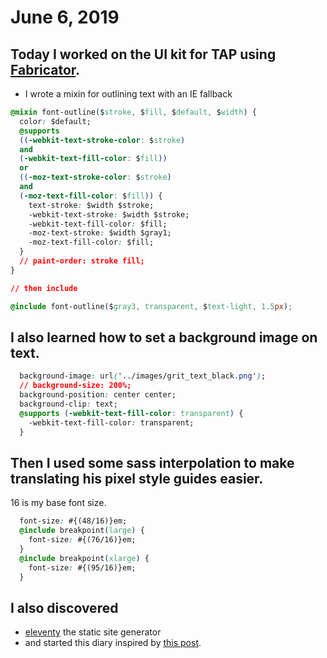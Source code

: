 # June 6, 2019

## Today I worked on the UI kit for TAP using [Fabricator](http://fbrctr.github.io/).
- I wrote a mixin for outlining text with an IE fallback

```css
@mixin font-outline($stroke, $fill, $default, $width) {
  color: $default;
  @supports 
  ((-webkit-text-stroke-color: $stroke)
  and
  (-webkit-text-fill-color: $fill))
  or
  ((-moz-text-stroke-color: $stroke)
  and
  (-moz-text-fill-color: $fill)) {
    text-stroke: $width $stroke;
    -webkit-text-stroke: $width $stroke;
    -webkit-text-fill-color: $fill;
    -moz-text-stroke: $width $gray1;
    -moz-text-fill-color: $fill;
  }
  // paint-order: stroke fill;
}

// then include 

@include font-outline($gray3, transparent, $text-light, 1.5px);
```

## I also learned how to set a background image on text.

```css
  background-image: url('../images/grit_text_black.png');
  // background-size: 200%;
  background-position: center center;
  background-clip: text;
  @supports (-webkit-text-fill-color: transparent) {
    -webkit-text-fill-color: transparent;
  }
```

## Then I used some sass interpolation to make translating his pixel style guides easier. 

16 is my base font size. 

```css
  font-size: #{(48/16)}em;
  @include breakpoint(large) {
    font-size: #{(76/16)}em;
  }
  @include breakpoint(xlarge) {
    font-size: #{(95/16)}em;
  }
```

## I also discovered 

- [eleventy](https://www.11ty.io/) the static site generator
- and started this diary inspired by [this post](https://dev.to/codeidoscope/tracking-your-progress-to-improve-your-confidence-12lh?utm_source=digest_mailer&utm_medium=email&utm_campaign=digest_email). 